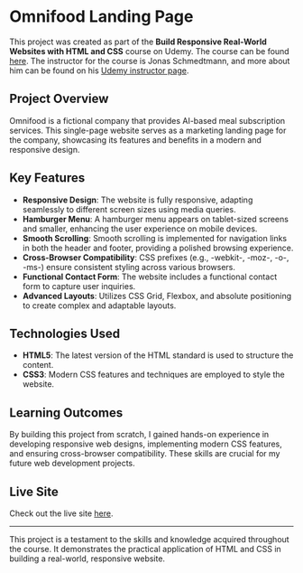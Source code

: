 # Omnifood Landing Page

This project was created as part of the **Build Responsive Real-World Websites with HTML and CSS** course on Udemy. The course can be found [here](https://www.udemy.com/course/design-and-develop-a-killer-website-with-html5-and-css3/?couponCode=LETSLEARNNOW). The instructor for the course is Jonas Schmedtmann, and more about him can be found on his [Udemy instructor page](https://www.udemy.com/course/design-and-develop-a-killer-website-with-html5-and-css3/#instructor-1).


## Project Overview

Omnifood is a fictional company that provides AI-based meal subscription services. This single-page website serves as a marketing landing page for the company, showcasing its features and benefits in a modern and responsive design.

## Key Features

- **Responsive Design**: The website is fully responsive, adapting seamlessly to different screen sizes using media queries.
- **Hamburger Menu**: A hamburger menu appears on tablet-sized screens and smaller, enhancing the user experience on mobile devices.
- **Smooth Scrolling**: Smooth scrolling is implemented for navigation links in both the header and footer, providing a polished browsing experience.
- **Cross-Browser Compatibility**: CSS prefixes (e.g., -webkit-, -moz-, -o-, -ms-) ensure consistent styling across various browsers.
- **Functional Contact Form**: The website includes a functional contact form to capture user inquiries.
- **Advanced Layouts**: Utilizes CSS Grid, Flexbox, and absolute positioning to create complex and adaptable layouts.

## Technologies Used

- **HTML5**: The latest version of the HTML standard is used to structure the content.
- **CSS3**: Modern CSS features and techniques are employed to style the website.

## Learning Outcomes

By building this project from scratch, I gained hands-on experience in developing responsive web designs, implementing modern CSS features, and ensuring cross-browser compatibility. These skills are crucial for my future web development projects.

## Live Site

Check out the live site [here](https://radomskaia.github.io/omnifood/).

---

This project is a testament to the skills and knowledge acquired throughout the course. It demonstrates the practical application of HTML and CSS in building a real-world, responsive website.
